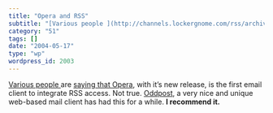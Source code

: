 ```yaml
---
title: "Opera and RSS"
subtitle: "[Various people ](http://channels.lockergnome.com/rss/archives/software/010330.phtml)are [saying tha..."
category: "51"
tags: []
date: "2004-05-17"
type: "wp"
wordpress_id: 2003
---
```

[Various people ](http://channels.lockergnome.com/rss/archives/software/010330.phtml)are [saying that Opera](http://www.usatoday.com/tech/news/2004-05-14-opera-rss_x.htm), with it’s new release, is the first email client to integrate RSS access. Not true. [Oddpost](http://www.oddpost.com/), a very nice and unique web-based mail client has had this for a while. **I recommend it.**